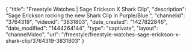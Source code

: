 {
    "title": "Freestyle Watches | Sage Erickson X Shark Clip",
    "description": "Sage Erickson rocking the new Shark Clip in Purple\/Blue.",
    "channelid": "3764319",
    "videoid": "3831803",
    "date_created": "1427822846",
    "date_modified": "1444264144",
    "type": "captivate",
    "layout": "channelVideo",
    "url": "\/freestyle\/freestyle-watches-sage-erickson-x-shark-clip\/3764319-3831803"
}